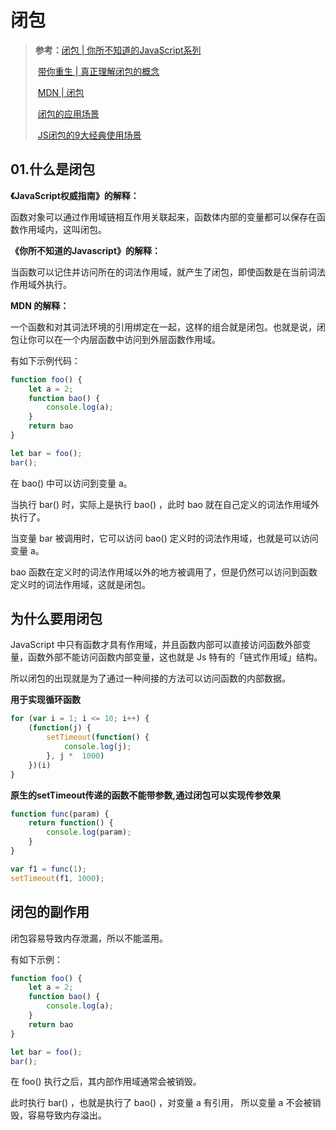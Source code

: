 # 闭包

> **参考：**[闭包 | 你所不知道的JavaScript系列](https://www.cnblogs.com/slly/p/9253852.html)
>
> ​			[带你重生 | 真正理解闭包的概念](https://juejin.cn/post/6844904014232944648#heading-9)
>
> ​			[MDN | 闭包](https://developer.mozilla.org/zh-CN/docs/Web/JavaScript/Closures)
>
> ​			[闭包的应用场景](https://juejin.cn/post/6844903910902087688)
>
> ​			[JS闭包的9大经典使用场景](https://blog.csdn.net/Ed7zgeE9X/article/details/117914879)

## 01.什么是闭包

**《JavaScript权威指南》的解释：**

函数对象可以通过作用域链相互作用关联起来，函数体内部的变量都可以保存在函数作用域内，这叫闭包。

**《你所不知道的Javascript》的解释：**

当函数可以记住并访问所在的词法作用域，就产生了闭包，即使函数是在当前词法作用域外执行。

**MDN 的解释：**

一个函数和对其词法环境的引用绑定在一起，这样的组合就是闭包。也就是说，闭包让你可以在一个内层函数中访问到外层函数作用域。

有如下示例代码：

```js
function foo() {
    let a = 2;
    function bao() {
        console.log(a);
    }
    return bao
}

let bar = foo();
bar();
```

在 bao() 中可以访问到变量 a。

当执行 bar() 时，实际上是执行 bao() ，此时 bao 就在自己定义的词法作用域外执行了。

当变量 bar 被调用时，它可以访问 bao() 定义时的词法作用域，也就是可以访问变量 a。

bao 函数在定义时的词法作用域以外的地方被调用了，但是仍然可以访问到函数定义时的词法作用域，这就是闭包。

## 为什么要用闭包

JavaScript 中只有函数才具有作用域，并且函数内部可以直接访问函数外部变量，函数外部不能访问函数内部变量，这也就是 Js 特有的「链式作用域」结构。

所以闭包的出现就是为了通过一种间接的方法可以访问函数的内部数据。

**用于实现循环函数**

```js
for (var i = 1; i <= 10; i++) {
    (function(j) {
        setTimeout(function() {
            console.log(j);
        }, j *  1000)
    })(i)
}
```

**原生的setTimeout传递的函数不能带参数,通过闭包可以实现传参效果**

```js 
function func(param) {
    return function() {
        console.log(param);
    }
}

var f1 = func(1);
setTimeout(f1, 1000);
```

## 闭包的副作用

闭包容易导致内存泄漏，所以不能滥用。

有如下示例：

```js
function foo() {
    let a = 2;
    function bao() {
        console.log(a);
    }
    return bao
}

let bar = foo();
bar();
```

在 foo() 执行之后，其内部作用域通常会被销毁。

此时执行 bar() ，也就是执行了 bao() ，对变量 a 有引用， 所以变量 a 不会被销毁，容易导致内存溢出。